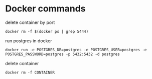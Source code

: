 # Docker commands

delete container by port
```
docker rm -f $(docker ps | grep 5444)
```

run postgres in docker
```
docker run -e POSTGRES_DB=postgres -e POSTGRES_USER=postgres -e POSTGRES_PASSWORD=postgres -p 5432:5432 -d postgres
```

delete container
```
docker rm -f CONTAINER
```
